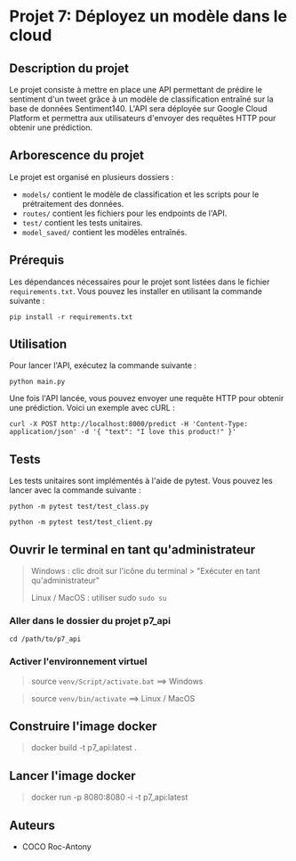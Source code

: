 # Projet 7: Déployez un modèle dans le cloud

## Description du projet

Le projet consiste à mettre en place une API permettant de prédire le sentiment d'un tweet grâce à un modèle de classification entraîné sur la base de données Sentiment140. L'API sera déployée sur Google Cloud Platform et permettra aux utilisateurs d'envoyer des requêtes HTTP pour obtenir une prédiction.

## Arborescence du projet

Le projet est organisé en plusieurs dossiers :

- `models/` contient le modèle de classification et les scripts pour le prétraitement des données.
- `routes/` contient les fichiers pour les endpoints de l'API.
- `test/` contient les tests unitaires.
- `model_saved/` contient les modèles entraînés.

## Prérequis

Les dépendances nécessaires pour le projet sont listées dans le fichier `requirements.txt`. Vous pouvez les installer en utilisant la commande suivante :

`pip install -r requirements.txt`


## Utilisation

Pour lancer l'API, exécutez la commande suivante :

`python main.py`


Une fois l'API lancée, vous pouvez envoyer une requête HTTP pour obtenir une prédiction. Voici un exemple avec cURL :



`curl -X POST
http://localhost:8000/predict
-H 'Content-Type: application/json'
-d '{
"text": "I love this product!"
}'
`


## Tests

Les tests unitaires sont implémentés à l'aide de pytest. Vous pouvez les lancer avec la commande suivante :

`python -m pytest test/test_class.py`


`python -m pytest test/test_client.py`

## Ouvrir le terminal en tant qu'administrateur
> Windows : clic droit sur l'icône du terminal > "Exécuter en tant qu'administrateur"
> 
> Linux / MacOS : utiliser sudo  ``sudo su``

### Aller dans le dossier du projet p7_api
``cd /path/to/p7_api``

### Activer l'environnement virtuel
>source ``venv/Script/activate.bat`` ==> Windows

>source ``venv/bin/activate`` ==> Linux / MacOS

## Construire l'image docker

> docker build -t p7_api:latest .

## Lancer l'image docker

> docker run -p 8080:8080 -i -t p7_api:latest

## Auteurs

- COCO Roc-Antony